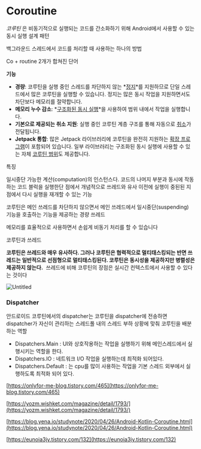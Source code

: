 # Coroutine

*코루틴*
은 비동기적으로 실행되는 코드를 간소화하기 위해 Android에서 사용할 수 있는 동시 실행 설계 패턴

백그라운드 스레드에서 코드를 처리할 때 사용하는 하나의 방법

Co + routine 2개가 합쳐진 단어

**기능**

- **경량**: 코루틴을 실행 중인 스레드를 차단하지 않는 *[정지](https://kotlinlang.org/docs/reference/coroutines/basics.html)*를 지원하므로 단일 스레드에서 많은 코루틴을 실행할 수 있습니다. 정지는 많은 동시 작업을 지원하면서도 차단보다 메모리를 절약합니다.
- **메모리 누수 감소**: *[구조화된 동시 실행](https://kotlinlang.org/docs/reference/coroutines/basics.html#structured-concurrency)*을 사용하여 범위 내에서 작업을 실행합니다.
- **기본으로 제공되는 취소 지원**: 실행 중인 코루틴 계층 구조를 통해 자동으로 [취소](https://kotlinlang.org/docs/reference/coroutines/cancellation-and-timeouts.html)가 전달됩니다.
- **Jetpack 통합**: 많은 Jetpack 라이브러리에 코루틴을 완전히 지원하는 [확장 프로그램](https://developer.android.com/kotlin/ktx?hl=ko)이 포함되어 있습니다. 일부 라이브러리는 구조화된 동시 실행에 사용할 수 있는 자체 [코루틴 범위](https://developer.android.com/topic/libraries/architecture/coroutines?hl=ko)도 제공합니다.

특징

일시중단 가능한 계산(computation)의 인스턴스다. 코드의 나머지 부분과 동시에 작동하는 코드 블럭을 실행한단 점에서 개념적으로 쓰레드와 유사
이전에 실행이 중된된 지점에서 다시 실행을 재개할 수 있는 기능

코루틴은 메인 쓰레드를 차단하지 않으면서 메인 쓰레드에서 일시중단(suspending) 기능을 호출하는 기능을 제공하는 경량 쓰레드

메모리를 효율적으로 사용하면서 손쉽게 비동기 처리를 할 수 있습니다

코루틴과 쓰레드

**코루틴은 쓰레드와 매우 유사하다. 그러나 코루틴은 협력적으로 멀티태스킹되는 반면 쓰레드는 일반적으로 선점형으로 멀티태스킹된다. 코루틴은 동시성을 제공하지만 병렬성은 제공하지 않는다.**
 쓰레드에 비해 코루틴의 장점은 실시간 컨텍스트에서 사용할 수 있다는 것이다

![Untitled](https://s3-us-west-2.amazonaws.com/secure.notion-static.com/a12c1122-9a61-4f48-a980-7778cb1f9a89/Untitled.png)

### Dispatcher

안드로이드 코루틴에서의 dispatcher는 코루틴을 dispatcher에 전송하면 dispatcher가 자신이 관리하는 스레드풀 내의 스레드 부하 상황에 맞춰 코루틴을 배분하는 역할

- Dispatchers.Main : UI와 상호작용하는 작업을 실행하기 위해 메인스레드에서 실행시키는 역할을 한다.
- Dispatchers.IO : 네트워크 I/O 작업을 실행하는데 최적화 되어있다.
- Dispatchers.Default : 는 cpu를 많이 사용하는 작업을 기본 스레드 외부에서 실행하도록 최적화 되어 있다.

[https://onlyfor-me-blog.tistory.com/465](https://onlyfor-me-blog.tistory.com/465)

[https://yozm.wishket.com/magazine/detail/1793/](https://yozm.wishket.com/magazine/detail/1793/)

[https://blog.yena.io/studynote/2020/04/26/Android-Kotlin-Coroutine.html](https://blog.yena.io/studynote/2020/04/26/Android-Kotlin-Coroutine.html)

[https://eunoia3jy.tistory.com/132](https://eunoia3jy.tistory.com/132)

